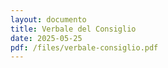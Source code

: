```yaml
---
layout: documento
title: Verbale del Consiglio
date: 2025-05-25
pdf: /files/verbale-consiglio.pdf
---
```

